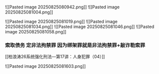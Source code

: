 ![[Pasted image 20250825080942.png]]
![[Pasted image 20250825081004.png]]

![[Pasted image 20250825081019.png]]
![[Pasted image 20250825081034.png]]
![[Pasted image 20250825081046.png]]
![[Pasted image 20250825081058.png]]

### 索取债务 定非法拘禁罪 因为绑架罪就是非法拘禁罪+敲诈勒索罪

[[柏浪涛26系统强化刑法—第17讲：人身犯罪（04）]]

![[Pasted image 20250825081603.png]]